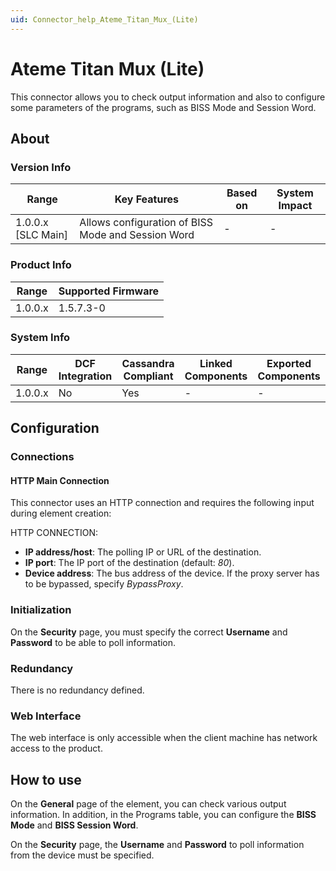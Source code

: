 ```yaml
---
uid: Connector_help_Ateme_Titan_Mux_(Lite)
---
```


# Ateme Titan Mux (Lite)

This connector allows you to check output information and also to configure some parameters of the programs, such as BISS Mode and Session Word.

## About

### Version Info

| **Range**            | **Key Features**                                   | **Based on** | **System Impact** |
|----------------------|----------------------------------------------------|--------------|-------------------|
| 1.0.0.x [SLC Main]   | Allows configuration of BISS Mode and Session Word | -            | -                 |

### Product Info

| Range     | Supported Firmware     |
|-----------|------------------------|
| 1.0.0.x   | 1.5.7.3-0              |

### System Info

| Range     | DCF Integration     | Cassandra Compliant     | Linked Components     | Exported Components     |
|-----------|---------------------|-------------------------|-----------------------|-------------------------|
| 1.0.0.x   | No                  | Yes                     | -                     | -                       |

## Configuration

### Connections

#### HTTP Main Connection

This connector uses an HTTP connection and requires the following input during element creation:

HTTP CONNECTION:

- **IP address/host**: The polling IP or URL of the destination.
- **IP port**: The IP port of the destination (default: *80*).
- **Device address**: The bus address of the device. If the proxy server has to be bypassed, specify *BypassProxy*.

### Initialization

On the **Security** page, you must specify the correct **Username** and **Password** to be able to poll information.

### Redundancy

There is no redundancy defined.

### Web Interface

The web interface is only accessible when the client machine has network access to the product.

## How to use

On the **General** page of the element, you can check various output information. In addition, in the Programs table, you can configure the **BISS Mode** and **BISS Session Word**.

On the **Security** page, the **Username** and **Password** to poll information from the device must be specified.
